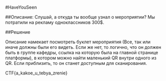 #HaveYouSeen

##Описание: 
Слушай, а откуда ты вообще узнал о мероприятии? Мы потратили на рекламу одноклассников 300$.

##Решение

Описание намекает посмотреть буклет мероприятия (Все, так или иначе должны были его видеть. Если же нет, то логично, что он должен быть в группе кафедры, ссылка на которую была на главной странице платформы), в котором можно найти маленький QR внутри одного из QR. Если приблизить, то он станет доступным для сканирования.

CTF{a_kakoe_u_tebya_zrenie}